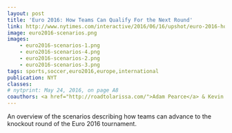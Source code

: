```yaml
---
layout: post
title: 'Euro 2016: How Teams Can Qualify For the Next Round'
link: http://www.nytimes.com/interactive/2016/06/16/upshot/euro-2016-how-teams-can-advance-to-the-next-round.html
image: euro2016-scenarios.png
images:
    - euro2016-scenarios-1.png
    - euro2016-scenarios-4.png
    - euro2016-scenarios-2.png
    - euro2016-scenarios-3.png
tags: sports,soccer,euro2016,europe,international
publication: NYT
classes:
# nytprint: May 24, 2016, on page A8
coauthors: <a href="http://roadtolarissa.com/">Adam Pearce</a> & Kevin Quealy
---
```


An overview of the scenarios describing how teams can advance to the knockout round of the Euro 2016 tournament.
